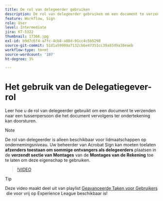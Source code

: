 ```yaml
---
title: De rol van delegeerder gebruiken
description: De rol van delegeerder gebruiken om een document te verzenden naar een tussenpersoon die het document vervolgens kan doorsturen ter ondertekening
feature: Workflow, Sign
role: User
level: Intermediate
jira: KT-5322
thumbnail: 17366.jpg
exl-id: b9d7c6f4-a7fc-4cb8-a80d-91cc4c5b5298
source-git-commit: 51d1a59999a7132cb6e47351cc39a93d9a38eaeb
workflow-type: tm+mt
source-wordcount: '107'
ht-degree: 3%

---
```


# Het gebruik van de Delegatiegever-rol

Leer hoe u de rol van delegeerder gebruikt om een document te verzenden naar een tussenpersoon die het document vervolgens ter ondertekening kan doorsturen.

>[!NOTE]
>
>De rol van delegeerder is alleen beschikbaar voor lidmaatschappen op ondernemingsniveau. Uw beheerder van Acrobat Sign kan moeten toelaten **afzenders toestaan om sommige ontvangers als delegeerders** plaatsen in de **verzendt sectie van Montages** van de **Montages van de Rekening** toe te laten om deze eigenschap te gebruiken.

>[!VIDEO](https://video.tv.adobe.com/v/343621?quality=12&learn=on&hidetitle=true)

>[!TIP]
>
>Deze video maakt deel uit van playlist [&#x200B; Geavanceerde Taken voor Gebruikers &#x200B;](https://experienceleague.adobe.com/nl/playlists/acrobat-sign-perform-advanced-tasks-business-users) die voor vrij op Experience League beschikbaar is!
